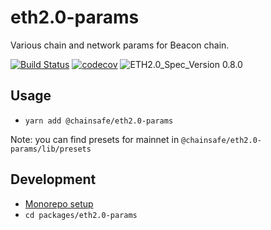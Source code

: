 # eth2.0-params

Various chain and network params for Beacon chain.

[![Build Status](https://travis-ci.org/ChainSafe/lodestar.svg?branch=master)](https://travis-ci.org/ChainSafe/lodestar)
[![codecov](https://codecov.io/gh/ChainSafe/lodestar/branch/master/graph/badge.svg)](https://codecov.io/gh/ChainSafe/lodestar)
![ETH2.0_Spec_Version 0.8.0](https://img.shields.io/badge/ETH2.0_Spec_Version-0.8.0-2e86c1.svg)

## Usage
- `yarn add @chainsafe/eth2.0-params`

Note: you can find presets for mainnet in `@chainsafe/eth2.0-params/lib/presets`

## Development
- [Monorepo setup](../../README.md)
- `cd packages/eth2.0-params`
